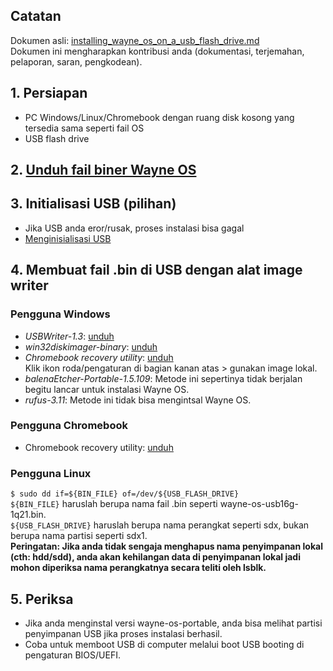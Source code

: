 ## Catatan
Dokumen asli: [installing_wayne_os_on_a_usb_flash_drive.md](https://gitlab.com/wayne-inc/wayneos/-/blob/master/docs/en/how-to/installing_wayne_os_on_a_usb_flash_drive.md)
<br>Dokumen ini mengharapkan kontribusi anda (dokumentasi, terjemahan, pelaporan, saran, pengkodean).

## 1. Persiapan
- PC Windows/Linux/Chromebook dengan ruang disk kosong yang tersedia sama seperti fail OS
- USB flash drive

## 2. [Unduh fail biner Wayne OS](https://wayne-os.com/download-wayne-os-binary/)

## 3. Initialisasi USB (pilihan)
- Jika USB anda eror/rusak, proses instalasi bisa gagal
- [Menginisialisasi USB](https://gitlab.com/wayne-inc/wayneos/-/blob/master/docs/id/tata-cara/menginisialisasi_usb.md)

## 4. Membuat fail .bin di USB dengan alat image writer
### Pengguna Windows
- _USBWriter-1.3_: [unduh](https://sourceforge.net/projects/usbwriter/)
- _win32diskimager-binary_: [unduh](https://win32diskimager.download/)
- _Chromebook recovery utility_: [unduh](https://chrome.google.com/webstore/detail/chromebook-recovery-utili/jndclpdbaamdhonoechobihbbiimdgai/RK%3D2/RS%3DUI2uA8SxDAwF_T9oPb4YviZFT3Y-)
<br> Klik ikon roda/pengaturan di bagian kanan atas > gunakan image lokal.
- _balenaEtcher-Portable-1.5.109_: Metode ini sepertinya tidak berjalan begitu lancar untuk instalasi Wayne OS.
- _rufus-3.11_: Metode ini tidak bisa mengintsal Wayne OS.

### Pengguna Chromebook
- Chromebook recovery utility: [unduh](https://chrome.google.com/webstore/detail/chromebook-recovery-utili/jndclpdbaamdhonoechobihbbiimdgai/RK%3D2/RS%3DUI2uA8SxDAwF_T9oPb4YviZFT3Y-)

### Pengguna Linux
`$ sudo dd if=${BIN_FILE} of=/dev/${USB_FLASH_DRIVE}`
<br>
`${BIN_FILE}` haruslah berupa nama fail .bin seperti wayne-os-usb16g-1q21.bin.
<br>
`${USB_FLASH_DRIVE}` haruslah berupa nama perangkat seperti sdx, bukan berupa nama partisi seperti sdx1.
<br>
**Peringatan: Jika anda tidak sengaja menghapus nama penyimpanan lokal (cth: hdd/sdd), anda akan kehilangan data di penyimpanan lokal jadi mohon diperiksa nama perangkatnya secara teliti oleh lsblk.**
<br>

## 5. Periksa
- Jika anda menginstal versi wayne-os-portable, anda bisa melihat partisi penyimpanan USB jika proses instalasi berhasil.
- Coba untuk memboot USB di computer melalui boot USB booting di pengaturan BIOS/UEFI.
